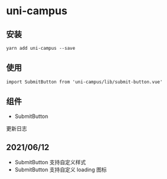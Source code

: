 # uni-campus

## 安装

```Shell
yarn add uni-campus --save
```

## 使用

```Shell
import SubmitButton from 'uni-campus/lib/submit-button.vue'
```

## 组件

- SubmitButton

更新日志

## 2021/06/12

- SubmitButton 支持自定义样式
- SubmitButton 支持自定义 loading 图标
